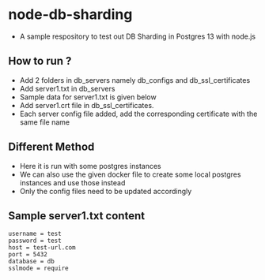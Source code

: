# node-db-sharding

- A sample respository to test out DB Sharding in Postgres 13 with node.js

## How to run ?

- Add 2 folders in db_servers namely db_configs and db_ssl_certificates
- Add server1.txt in db_servers
- Sample data for server1.txt is given below
- Add server1.crt file in db_ssl_certificates.
- Each server config file added, add the corresponding certificate with the same file name

## Different Method

- Here it is run with some postgres instances
- We can also use the given docker file to create some local postgres instances and use those instead
- Only the config files need to be updated accordingly

## Sample server1.txt content

```
username = test
password = test
host = test-url.com
port = 5432
database = db
sslmode = require
```
